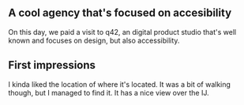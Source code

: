 
## A cool agency that's focused on accesibility
On this day, we paid a visit to q42, an digital product studio that's well known and focuses on design, but also accessibility.

## First impressions
I kinda liked the location of where it's located. It was a bit of walking though, but I managed to find it. It has a nice view over the IJ.